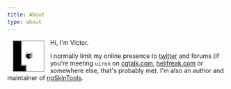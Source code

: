 ```yaml
---
title: About
type: about
---
```


<img src="uiron.jpg" style="width: 70px;height:70px;float:left; margin: 3pt 10pt; border: 1px solid gray;" />

Hi, I'm Victor.

I normally limit my online presence to [twitter](http://www.twitter.com/viktorasm) and forums (if you're meeting `uiron` on [cgtalk.com](http://uiron.cgsociety.org/), [helifreak.com](http://www.helifreak.com) or somewhere else, that's probably me). I'm also an author and maintainer of [ngSkinTools](http://www.ngskintools.com). 

